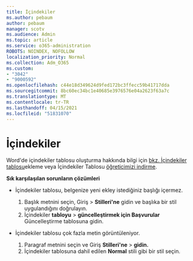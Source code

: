 ```yaml
---
title: İçindekiler
ms.author: pebaum
author: pebaum
manager: scotv
ms.audience: Admin
ms.topic: article
ms.service: o365-administration
ROBOTS: NOINDEX, NOFOLLOW
localization_priority: Normal
ms.collection: Adm_O365
ms.custom:
- "3042"
- "9000592"
ms.openlocfilehash: c44e18d349624d9fed172bc3ffecc59b41717dda
ms.sourcegitcommit: 8bc60ec34bc1e40685e3976576e04a2623f63a7c
ms.translationtype: MT
ms.contentlocale: tr-TR
ms.lasthandoff: 04/15/2021
ms.locfileid: "51831070"
---
```

# <a name="table-of-contents"></a>İçindekiler

Word'de içindekiler tablosu oluşturma hakkında bilgi için [bkz. İçindekiler tablosu](https://support.office.com/article/882e8564-0edb-435e-84b5-1d8552ccf0c0)ekleme veya İçindekiler Tablosu [öğreticimizi indirme](https://go.microsoft.com/fwlink/?linkid=2065106).

**Sık karşılaşılan sorunların çözümleri**

- İçindekiler tablosu, belgenize yeni ekley istediğiniz başlığı içermez.
  1. Başlık metnini seçin, Giriş  >  **Stilleri'ne** gidin ve başlıka bir stil uygulandığını doğrulayın.
  2. İçindekiler **tabloyu**  >  **güncelleştirmek için Başvurular** Güncelleştirme tablosuna gidin.

- İçindekiler tablosu çok fazla metin görüntüleniyor. 
  1. Paragraf metnini seçin ve Giriş **Stilleri'ne**  >  **gidin.**
  2. İçindekiler tablosuna dahil edilen **Normal** stili gibi bir stil seçin.